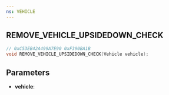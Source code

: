 ```yaml
---
ns: VEHICLE
---
```

## REMOVE_VEHICLE_UPSIDEDOWN_CHECK

```c
// 0xC53EB42A499A7E90 0xF390BA1B
void REMOVE_VEHICLE_UPSIDEDOWN_CHECK(Vehicle vehicle);
```


## Parameters
* **vehicle**: 

